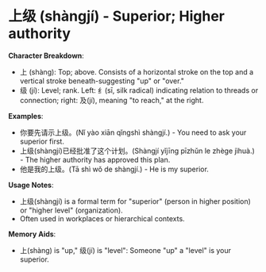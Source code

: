 # **上级 (shàngjí) - Superior; Higher authority**

**Character Breakdown**:  
- 上 (shàng): Top; above. Consists of a horizontal stroke on the top and a vertical stroke beneath-suggesting "up" or "over."  
- 级 (jí): Level; rank. Left: 纟(sī, silk radical) indicating relation to threads or connection; right: 及(jí), meaning "to reach," at the right.

**Examples**:  
- 你要先请示上级。(Nǐ yào xiān qǐngshì shàngjí.) - You need to ask your superior first.  
- 上级(shàngjí)已经批准了这个计划。(Shàngjí yǐjīng pīzhǔn le zhège jìhuà.) - The higher authority has approved this plan.  
- 他是我的上级。(Tā shì wǒ de shàngjí.) - He is my superior.

**Usage Notes**:  
- 上级(shàngjí) is a formal term for "superior" (person in higher position) or "higher level" (organization).  
- Often used in workplaces or hierarchical contexts.

**Memory Aids**:  
- 上(shàng) is "up," 级(jí) is "level": Someone "up" a "level" is your superior.